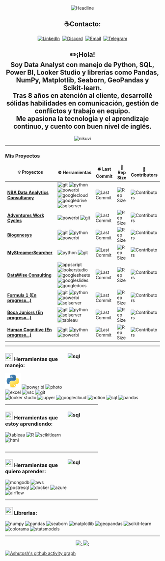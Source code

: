 <div>
  <div align=center>
   <img src="https://media.tenor.com/uF7aJqxcM6QAAAAj/digital-skola-bertalenta-digital.gif" alt="" />
   <br>
   <img src="https://readme-typing-svg.herokuapp.com?color=FA8072&size=32&center=true&vCenter=true&width=600&height=50&lines=Hola+soy+Nicole+%F0%9F%91%8B" alt="Headline" />
</div>

<div align="center">
  <h2>☕Contacto:</h2>
  <a href="https://www.linkedin.com/in/nicoleviviant/"><img src="https://img.icons8.com/?size=100&id=WyB8Jtm9PZoo&format=png&color=000000" alt="LinkedIn" width="80" height="80" /></a>&nbsp;
  <a href="https://discord.com/users/nikuvi"><img src="https://img.icons8.com/?size=100&id=36wRfL5VpMnw&format=png&color=000000" alt="Discord" width="80" height="80" /></a>&nbsp;
  <a href="mailto:nicoleviviant@gmail.com"><img src="https://img.icons8.com/?size=100&id=K1IV4wU6ceuS&format=png&color=000000" alt="Email" width="80" height="80" /></a>&nbsp;
  <a href="https://t.me/nicoleviviant"><img src="https://img.icons8.com/?size=100&id=Ai1GT4W6UPLG&format=png&color=000000" alt="Telegram" width="80" height="80" /></a>
</div>

<div>
  <h2 align="center">
  ✏️¡Hola!
  <br>Soy Data Analyst con manejo de Python, SQL, Power BI, Looker Studio y librerías como Pandas, NumPy, Matplotlib, Seaborn, GeoPandas y Scikit-learn.
  <br>Tras 8 años en atención al cliente, desarrollé sólidas habilidades en comunicación, gestión de conflictos y trabajo en equipo.
  <br>Me apasiona la tecnología y el aprendizaje continuo, y cuento con buen nivel de inglés.
  </h2>
</div>

<div>
  <p align="center"> 
   <img src="https://komarev.com/ghpvc/?username=nikuvi&label=Profile%20views&color=0e75b6&style=flat" alt="nikuvi" /> 
  </p>
</div>

<hr width="100%" >

<h3>Mis Proyectos</h3>
<table>
  <thead align="center">
    <tr border: none;>
      <td><b>💡 Proyectos</b></td>
      <td><b>⚙️ Herramientas</b></td>
      <td><b>🛎️ Last Commit</b></td>
      <td><b>📁 Rep Size</b></td>
      <td><b>👤 Contributors</b></td>
    </tr>
  </thead>
  <tbody>
    <tr>
      <td><a href="https://github.com/nikuvi/Gametime-Stats---NBA-Data-Analytics-Consultancy"><b>NBA Data Analytics Consultancy</b></a></td>
      <td>
	<img alt="git" src="https://img.icons8.com/?size=100&id=20906&format=png&color=000000" height="20" width="20"/>
	<img alt="python" src="https://img.icons8.com/?size=100&id=13441&format=png&color=000000" height="20" width="20"/>
	<img alt="powerbi" src="https://img.icons8.com/?size=100&id=3sGOUDo9nJ4k&format=png&color=000000" height="20" width="20"/>
	<img alt="googlecloud" src="https://img.icons8.com/?size=100&id=WHRLQdbEXQ16&format=png&color=000000" height="20" width="20"/>
	<img alt="googledrive" src="https://img.icons8.com/?size=100&id=eKDChMKt75eu&format=png&color=000000" height="20" width="20"/>
	<img alt="sqlserver" src="https://img.icons8.com/?size=100&id=laYYF3dV0Iew&format=png&color=000000" height="20" width="20"/>
      </td>
      <td><img alt="Last Commit" src="https://img.shields.io/github/last-commit/nikuvi/Gametime-Stats---NBA-Data-Analytics-Consultancy?style=for-the-badge)"/></td>
      <td><img alt="Rep Size" src="https://img.shields.io/github/repo-size/nikuvi/Gametime-Stats---NBA-Data-Analytics-Consultancy?style=for-the-badge"/></td>
      <td><img alt="Contributors" src="https://img.shields.io/github/contributors/nikuvi/Gametime-Stats---NBA-Data-Analytics-Consultancy?style=for-the-badge"/></td>
    </tr>
	  <tr>
      <td><a href="https://github.com/nikuvi/Adventures-Work-Cycles"><b>Adventures Work Cycles</b></a></td>
      <td>
	<img alt="powerbi" src="https://img.icons8.com/?size=100&id=3sGOUDo9nJ4k&format=png&color=000000" height="20" width="20"/>
	<img alt="git" src="https://img.icons8.com/?size=100&id=20906&format=png&color=000000" height="20" width="20"/>
      </td>
      <td><img alt="Last Commit" src="https://img.shields.io/github/last-commit/nikuvi/Adventures-Work-Cycles?style=for-the-badge)"/></td>
      <td><img alt="Rep Size" src="https://img.shields.io/github/repo-size/nikuvi/Adventures-Work-Cycles?style=for-the-badge"/></td>
      <td><img alt="Contributors" src="https://img.shields.io/github/contributors/nikuvi/Adventures-Work-Cycles?style=for-the-badge"/></td>
    </tr>
    <tr>
      <td><a href="https://github.com/nikuvi/Biogenesys"><b>Biogenesys</b></a></td>
      <td>
	<img alt="git" src="https://img.icons8.com/?size=100&id=20906&format=png&color=000000" height="20" width="20"/>
	<img alt="python" src="https://img.icons8.com/?size=100&id=13441&format=png&color=000000" height="20" width="20"/>
	<img alt="powerbi" src="https://img.icons8.com/?size=100&id=3sGOUDo9nJ4k&format=png&color=000000" height="20" width="20"/>
      </td>
      <td><img alt="Last Commit" src="https://img.shields.io/github/last-commit/nikuvi/Biogenesys?style=for-the-badge)"/></td>
      <td><img alt="Rep Size" src="https://img.shields.io/github/repo-size/nikuvi/Biogenesys?style=for-the-badge"/></td>
      <td><img alt="Contributors" src="https://img.shields.io/github/contributors/nikuvi/Biogenesys?style=for-the-badge"/></td>
    </tr>
    <tr>
      <td><a href="https://github.com/nikuvi/MyStreamerSearcher"><b>MyStreamerSearcher</b></a></td>
      <td>
	<img alt="python" src="https://img.icons8.com/?size=100&id=13441&format=png&color=000000" height="20" width="20"/>
	<img alt="git" src="https://img.icons8.com/?size=100&id=20906&format=png&color=000000" height="20" width="20"/>
      </td>
      <td><img alt="Last Commit" src="https://img.shields.io/github/last-commit/nikuvi/MyStreamerSearcher?style=for-the-badge)"/></td>
      <td><img alt="Rep Size" src="https://img.shields.io/github/repo-size/nikuvi/MyStreamerSearcher?style=for-the-badge"/></td>
      <td><img alt="Contributors" src="https://img.shields.io/github/contributors/nikuvi/MyStreamerSearcher?style=for-the-badge"/></td>
    </tr>
	<tr>
      <td><a href="https://github.com/nikuvi/DatawiseConsulting"><b>DataWise Consulting</b></a></td>
      <td>
	<img alt="appscript" src="https://github.com/user-attachments/assets/9b7a72ba-d62a-457d-ab14-1171b42396f5" height="20" width="20"/>
	<img alt="lookerstudio" src="https://img.icons8.com/?size=100&id=SruJhzn0nnLl&format=png&color=000000" height="20" width="20"/>
	<img alt="googlesheets" src="https://img.icons8.com/?size=100&id=30461&format=png&color=000000" height="20" width="20"/>
	<img alt="googleslides" src="https://img.icons8.com/?size=100&id=30462&format=png&color=000000" height="20" width="20"/>
	<img alt="googledocs" src="https://img.icons8.com/?size=100&id=30464&format=png&color=000000" height="20" width="20"/>
      </td>
      <td><img alt="Last Commit" src="https://img.shields.io/github/last-commit/nikuvi/DatawiseConsulting?style=for-the-badge)"/></td>
      <td><img alt="Rep Size" src="https://img.shields.io/github/repo-size/nikuvi/DatawiseConsulting?style=for-the-badge"/></td>
      <td><img alt="Contributors" src="https://img.shields.io/github/contributors/nikuvi/DatawiseConsulting?style=for-the-badge"/></td>
    </tr>
    <tr>
      <td><a href="https://github.com/nikuvi/Formula1"><b>Formula 1 (En progreso...)</b></a></td>
      <td>
	<img alt="git" src="https://img.icons8.com/?size=100&id=20906&format=png&color=000000" height="20" width="20"/>
	<img alt="python" src="https://img.icons8.com/?size=100&id=13441&format=png&color=000000" height="20" width="20"/>
	<img alt="powerbi" src="https://img.icons8.com/?size=100&id=3sGOUDo9nJ4k&format=png&color=000000" height="20" width="20"/>
	<img alt="sqlserver" src="https://img.icons8.com/?size=100&id=laYYF3dV0Iew&format=png&color=000000" height="20" width="20"/>
      </td>
      <td><img alt="Last Commit" src="https://img.shields.io/github/last-commit/nikuvi/Formula1?style=for-the-badge)"/></td>
      <td><img alt="Rep Size" src="https://img.shields.io/github/repo-size/nikuvi/Formula1?style=for-the-badge"/></td>
      <td><img alt="Contributors" src="https://img.shields.io/github/contributors/nikuvi/Formula1?style=for-the-badge"/></td>
    </tr>
	<tr>
      <td><a href="https://github.com/nikuvi/BocaJuniors"><b>Boca Juniors (En progreso...)</b></a></td>
      <td>
	<img alt="git" src="https://img.icons8.com/?size=100&id=20906&format=png&color=000000" height="20" width="20"/>
	<img alt="python" src="https://img.icons8.com/?size=100&id=13441&format=png&color=000000" height="20" width="20"/>
	<img alt="sqlserver" src="https://img.icons8.com/?size=100&id=laYYF3dV0Iew&format=png&color=000000" height="20" width="20"/>
	<img alt="tableau" src="https://img.icons8.com/?size=100&id=9Kvi1p1F0tUo&format=png&color=000000" height="20" width="20"/>
      </td>
      <td><img alt="Last Commit" src="https://img.shields.io/github/last-commit/nikuvi/BocaJuniors?style=for-the-badge)"/></td>
      <td><img alt="Rep Size" src="https://img.shields.io/github/repo-size/nikuvi/BocaJuniors?style=for-the-badge"/></td>
      <td><img alt="Contributors" src="https://img.shields.io/github/contributors/nikuvi/BocaJuniors?style=for-the-badge"/></td>
    </tr>
	<tr>
      <td><a href="https://github.com/nikuvi/HumanCognitive"><b>Human Cognitive (En progreso...)</b></a></td>
      <td>
	<img alt="git" src="https://img.icons8.com/?size=100&id=20906&format=png&color=000000" height="20" width="20"/>
	<img alt="python" src="https://img.icons8.com/?size=100&id=13441&format=png&color=000000" height="20" width="20"/>
	<img alt="powerbi" src="https://img.icons8.com/?size=100&id=3sGOUDo9nJ4k&format=png&color=000000" height="20" width="20"/>
      </td>
      <td><img alt="Last Commit" src="https://img.shields.io/github/last-commit/nikuvi/HumanCognitive?style=for-the-badge)"/></td>
      <td><img alt="Rep Size" src="https://img.shields.io/github/repo-size/nikuvi/HumanCognitive?style=for-the-badge"/></td>
      <td><img alt="Contributors" src="https://img.shields.io/github/contributors/nikuvi/HumanCognitive?style=for-the-badge"/></td>
    </tr>
  </tbody>
</table>

<hr width="100%" >

<div>
  <h3 align="left"><img src="https://img.icons8.com/?size=100&id=12784&format=png&color=000000" alt="" width="25" height="25"/>
    <img align="right" alt="sql" width="300" src="https://media1.tenor.com/m/Rtyg-9DI9EAAAAAd/sql.gif" width="150" height="130"/>
  Herramientas que manejo:</h3>
  <p align="left"> 
	<img src="https://raw.githubusercontent.com/devicons/devicon/master/icons/python/python-original.svg" alt="python" width="50" height="50"/>
	<img src="https://img.icons8.com/?size=256&id=Ny0t2MYrJ70p&format=png" alt="power bi" width="50" height="50"/>
	<img src="https://img.icons8.com/?size=256&id=13677&format=png" alt="photo" width="50" height="50"/>
	<img src="https://img.icons8.com/?size=256&id=117561&format=png" alt="excel" width="50" height="50"/>
	<img src="https://img.icons8.com/?size=100&id=9OGIyU8hrxW5&format=png&color=000000" alt="vsc" width="50" height="50"/>
	<img src="https://img.icons8.com/?size=100&id=20906&format=png&color=000000" alt="git" width="50" height="50"/>
	<img src="https://img.icons8.com/?size=100&id=SruJhzn0nnLl&format=png&color=000000" alt="looker studio" width="45" height="45"/>
	<img src="https://img.icons8.com/?size=100&id=J0SgMWzAxqFj&format=png&color=000000" alt="jupyer" width="45" height="45"/>
	<img src="https://img.icons8.com/?size=100&id=WHRLQdbEXQ16&format=png&color=000000" alt="googlecloud" width="45" height="45"/>
	<img src="https://img.icons8.com/?size=100&id=F6H2fsqXKBwH&format=png&color=000000" alt="notion" width="45" height="45"/>
	<img src="https://img.icons8.com/?size=100&id=laYYF3dV0Iew&format=png&color=000000" alt="sql" width="45" height="45"/>
	<img src="https://img.icons8.com/?size=100&id=xSkewUSqtErH&format=png&color=000000" alt="pandas" width="45" height="45"/>
  </p>
</div>

<hr width="60%" >

<div>
  <h3 align="left"><img src="https://img.icons8.com/?size=100&id=118805&format=png&color=000000" alt="" width="25" height="25"/>
    <img align="right" alt="sql" width="300" src="https://media1.giphy.com/media/v1.Y2lkPTc5MGI3NjExeG5hZXE2bGM1bnFxN3hiZDhzdm5zMzRib2d0aGV1MmNjOHUzaWwyNSZlcD12MV9pbnRlcm5hbF9naWZfYnlfaWQmY3Q9Zw/CuuSHzuc0O166MRfjt/giphy.gif" width="150" height="130"/>
  Herramientas que estoy aprendiendo:</h3>
  <p align="left"> 
    <img src="https://img.icons8.com/?size=100&id=9Kvi1p1F0tUo&format=png&color=000000" alt="tableau" width="50" height="50"/>
    <img src="https://img.icons8.com/?size=100&id=CLvQeiwFpit4&format=png&color=000000" alt="R" width="50" height="50"/>
	<img src="https://cdn.jsdelivr.net/gh/devicons/devicon@latest/icons/scikitlearn/scikitlearn-original.svg" alt="scikitlearn" width="50" height="50"/>
	<img src="https://cdn.jsdelivr.net/gh/devicons/devicon@latest/icons/html5/html5-original.svg" alt="html" width="50" height="50"/>
  </p>
</div>

<hr width="60%" >

<div>
  <h3 align="left"><img src="https://img.icons8.com/?size=100&id=nmt7myytP45P&format=png&color=000000" alt="" width="25" height="25"/>
    <img align="right" alt="sql" width="300" src="https://media4.giphy.com/media/v1.Y2lkPTc5MGI3NjExNDVjYWhtaDc4Z2sxajNyM3AycWpkYWZpcm52cmJ0dGhuY2g1anJndSZlcD12MV9pbnRlcm5hbF9naWZfYnlfaWQmY3Q9Zw/3NyvreZAtNLrNKTrKa/giphy.gif" width="150" height="130"/>
  Herramientas que quiero aprender:</h3>
  <p align="left"> 
    <img src="https://img.icons8.com/?size=100&id=tBBf3P8HL0vR&format=png&color=000000" alt="mongodb" width="50" height="50"/>
    <img src="https://img.icons8.com/?size=100&id=33039&format=png&color=000000" alt="aws" width="50" height="50"/>
	<img src="https://img.icons8.com/?size=100&id=JRnxU7ZWP4mi&format=png&color=000000" alt="postresql" width="50" height="50"/>
	<img src="https://img.icons8.com/?size=100&id=cdYUlRaag9G9&format=png&color=000000" alt="docker" width="50" height="50"/>
	<img src="https://img.icons8.com/?size=100&id=VLKafOkk3sBX&format=png&color=000000" alt="azure" width="50" height="50"/>
	<img src="https://cdn.jsdelivr.net/gh/devicons/devicon@latest/icons/apacheairflow/apacheairflow-original.svg" alt="airflow" width="45" height="45"/>
  </p>
</div>

<hr width="60%" >

<div>
  <h3 align="left"><img src="https://img.icons8.com/?size=100&id=MmkqIRv7P6Xy&format=png&color=000000" alt="" width="25" height="25"/>
  Librerias:</h3>
  <p align="left"> 
   <img src="https://img.shields.io/badge/Numpy-777BB4?style=for-the-badge&logo=numpy&logoColor=white" alt="numpy" />
   <img src="https://img.shields.io/badge/Pandas-2C2D72?style=for-the-badge&logo=pandas&logoColor=white" alt="pandas" />
   <img src="https://img.shields.io/badge/Seaborn-77A5D5?style=for-the-badge&logo=seaborn&logoColor=white" alt="seaborn" />
   <img src="https://img.shields.io/badge/MatplotLib-2C2D72?style=for-the-badge&logo=matplotlib&logoColor=white" alt="matplotlib" />
   <img src="https://img.shields.io/badge/Geopandas-60A650?style=for-the-badge&logo=geopandas&logoColor=white" alt="geopandas" />
   <img src="https://img.shields.io/badge/Scikit Learn-F7931E?style=for-the-badge&logo=scikit-learn&logoColor=white" alt="scikit-learn" />
   <img src="https://img.shields.io/badge/Colorama-FFC0CB?style=for-the-badge&logo=colorama&logoColor=white" alt="colorama" />
   <img src="https://img.shields.io/badge/Statsmodels-808080?style=for-the-badge&logo=statsmodels&logoColor=white" alt="statsmodels" />
  </p>
</div>

<hr width="100%" >

<div>
  <p align="center">
    <a href="https://github.com/nikuvi/github-readme-stats"><img src="https://github-readme-stats.vercel.app/api?username=nikuvi&theme=dracula" /</a>;
    <a href="https://github.com/nikuvi/github-readme-stats"><img src="https://github-readme-stats.vercel.app/api/top-langs/?username=nikuvi&hide=html&layout=compact&theme=dracula" /></a>;
  </p>
</div>

[![Ashutosh's github activity graph](https://github-readme-activity-graph.vercel.app/graph?username=nikuvi&theme=github-compact&custom_title=Mi%20Actividad&hide_border=true)](https://github.com/nikuvi)
